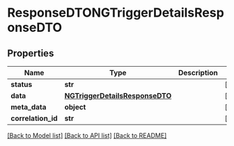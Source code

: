 # ResponseDTONGTriggerDetailsResponseDTO

## Properties
Name | Type | Description | Notes
------------ | ------------- | ------------- | -------------
**status** | **str** |  | [optional] 
**data** | [**NGTriggerDetailsResponseDTO**](NGTriggerDetailsResponseDTO.md) |  | [optional] 
**meta_data** | **object** |  | [optional] 
**correlation_id** | **str** |  | [optional] 

[[Back to Model list]](../README.md#documentation-for-models) [[Back to API list]](../README.md#documentation-for-api-endpoints) [[Back to README]](../README.md)

